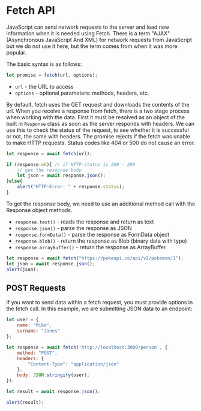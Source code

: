 # Fetch API

JavaScript can send network requests to the server and load new information when it is needed using Fetch. There is a term "AJAX" (Asynchronous JavaScript And XML) for network requests from JavaScript but we do not use it here, but the term comes from when it was more popular.

The basic syntax is as follows:

```javascript
let promise = fetch(url, options);
```
- `url` - the URL to access
- `options` - optional parameters: methods, headers, etc.

By default, fetch uses the GET request and downloads the contents of the url.
When you receive a response from fetch, there is a two stage process when working with the data. First it must be resolved as an object of the built in `Response` class as soon as the server responds with headers.
We can use this to check the status of the request, to see whether it is successful or not, the same with headers.
The promise rejects if the fetch was unable to make HTTP requests. Status codes like 404 or 500 do not cause an error.

```javascript
let response = await fetch(url);

if (response.ok){ // if HTTP-status is 200 - 299
    // get the resopnse body
    let json = await response.json();
}else{
    alert("HTTP-Error: " + response.status);
}
```

To get the response body, we need to use an additional method call with the Response object methods.
- `response.text()` - reads the response and return as text
- `response.json()` - parse the response as JSON
- `response.formData()` - parse the response as FormData object
- `response.blob()` - return the response as Blob (binary data with type)
- `response.arrayBuffer()` - return the response as ArrayBuffer

```javascript
let response = await fetch("https://pokeapi.co/api/v2/pokemon/1");
let json = await response.json();
alert(json);
```

## POST Requests

If you want to send data within a fetch request, you must provide options in the fetch call. In this example, we are submitting JSON data to an endpoint:

```javascript
let user = {
    name: "Mike",
    surname: "Jones"
};

let response = await fetch('http://localhost:3000/person', {
    method: "POST",
    headers: {
        "Content-Type": "application/json"
    },
    body: JSON.stringify(user);
});

let result = await response.json();

alert(result);
```